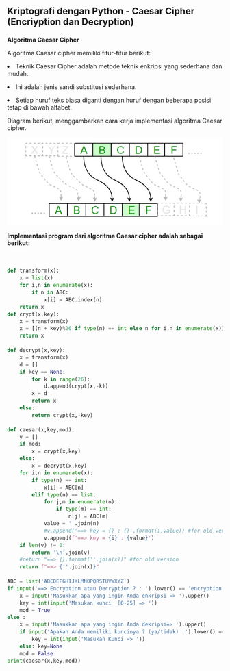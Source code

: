 ## Kriptografi dengan Python - Caesar Cipher (Encriyption dan Decryption) </p>
<b> Algoritma Caesar Cipher </b> </p>
Algoritma Caesar cipher memiliki fitur-fitur berikut: </p>
<li> Teknik Caesar Cipher adalah metode teknik enkripsi yang sederhana dan mudah. </li> </p>
<li> Ini adalah jenis sandi substitusi sederhana. </li> </p>
<li> Setiap huruf teks biasa diganti dengan huruf dengan beberapa posisi tetap di bawah alfabet. </li> </p>

Diagram berikut, menggambarkan cara kerja implementasi algoritma Caesar cipher. </p>
![gambar](Screenshot/gambar.png) </p>

<b> Implementasi program dari algoritma Caesar cipher adalah sebagai berikut: </b> </p>


```python


def transform(x): 
    x = list(x)
    for i,n in enumerate(x):
        if n in ABC:
            x[i] = ABC.index(n)
    return x
def crypt(x,key):
    x = transform(x)
    x = [(n + key)%26 if type(n) == int else n for i,n in enumerate(x)]
    return x

def decrypt(x,key):
    x = transform(x)
    d = []
    if key == None:
        for k in range(26):
            d.append(crypt(x,-k))
        x = d
        return x
    else: 
        return crypt(x,-key)

def caesar(x,key,mod):
    v = []
    if mod:
        x = crypt(x,key)
    else:
        x = decrypt(x,key)
    for i,n in enumerate(x):
        if type(n) == int:
            x[i] = ABC[n]
        elif type(n) == list:
            for j,m in enumerate(n):
                if type(m) == int:
                    n[j] = ABC[m]
            value = ''.join(n)
            #v.append('==> key = {} : {}'.format(i,value)) #for old version
            v.append(f'==> key = {i} : {value}')
    if len(v) != 0:
        return '\n'.join(v)
    #return "==> {}.format(''.join(x))" #for old version
    return f"==> {''.join(x)}"

ABC = list('ABCDEFGHIJKLMNOPQRSTUVWXYZ')
if input('==> Encryption atau Decryption ? : ').lower() == 'encryption':
    x = input('Masukkan apa yang ingin Anda enkripsi => ').upper()
    key = int(input('Masukan kunci  [0-25] => '))
    mod = True
else : 
    x = input('Masukkan apa yang ingin Anda dekripsi=> ').upper()
    if input('Apakah Anda memiliki kuncinya ? (ya/tidak) :').lower() == 'y':
        key = int(input('Masukan Kunci => '))
    else: key=None
    mod = False	
print(caesar(x,key,mod))

```
</p>
